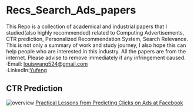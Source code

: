 # Recs_Search_Ads_papers
This Repo is a collection of academical and industrial papers that I studied(also highly recommended) related to Computing Advertisements, CTR prediction, Personalized Recommendation System, Search Relevance. This is not only a summary of work and study journey, I also hope this can help people who are interested in this industry. All the papers are from the internet. Please advise to remove immediately if any infringement caused.<br>
·Email: louiswang524@gmail.com<br>
·LinkedIn:[Yufeng](https://www.linkedin.com/in/yu-feng/)<br>
## CTR Prediction
![overview](https://image.jiqizhixin.com/uploads/editor/66fa50fd-f711-49f3-a1f8-75fa1396b0a4/1532256315405.png)
[Practical Lessons from Predicting Clicks on Ads at Facebook](http://quinonero.net/Publications/predicting-clicks-facebook.pdf)
